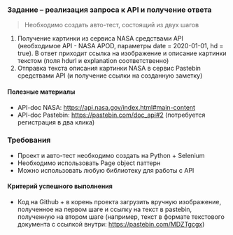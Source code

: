 ### Задание – реализация запроса к API и получение ответа

> Необходимо создать авто-тест, состоящий из двух шагов

1. Получение картинки из сервиса NASA средствами API (необходимое API - NASA APOD, параметры date = 2020-01-01, hd = true). В ответ приходит ссылка на изображение и описание картинки текстом (поля hdurl и explanation соответственно)
2. Отправка текста описания картинки NASA в сервис Pastebin средствами API (и получение ссылки на созданную заметку)

#### Полезные материалы
- API-doc NASA: https://api.nasa.gov/index.html#main-content
- API-doc Pastebin: https://pastebin.com/doc_api#2 (потребуется регистрация в два клика)

### Требования
- Проект и авто-тест необходимо создать на Python + Selenium
- Необходимо использовать Page object паттерн
- Можно использовать любую библиотеку для работы с API

#### Критерий успешного выполнения
- Код на Github + в корень проекта загрузить вручную изображение, полученное на первом шаге и ссылку на текст в pastebin, полученную на втором шаге (например, текст в формате текстового документа с ссылкой внутри: https://pastebin.com/MDZTgcgx)